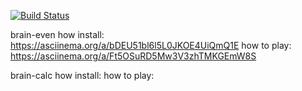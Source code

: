 [![Build Status](https://travis-ci.com/Web-proger/frontend-project-lvl1.svg?branch=master)](https://travis-ci.com/Web-proger/frontend-project-lvl1)

brain-even
how install: https://asciinema.org/a/bDEU51bl6l5L0JKOE4UiQmQ1E
how to play: https://asciinema.org/a/Ft5OSuRD5Mw3V3zhTMKGEmW8S

brain-calc
how install: 
how to play: 